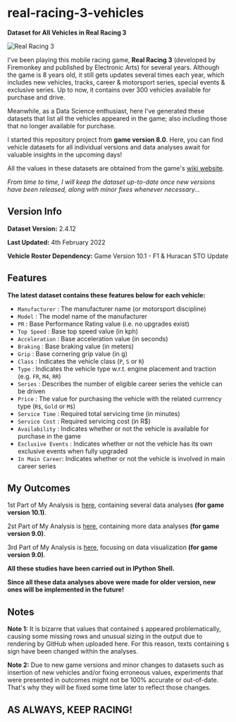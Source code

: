 # real-racing-3-vehicles
**Dataset for All Vehicles in Real Racing 3**

![Real Racing 3](https://i.ibb.co/PtnQjDc/real-racing-3-logo-1.png)

I've been playing this mobile racing game, **Real Racing 3** (developed by Firemonkey and published by Electronic Arts) for several years. Although the game is 8 years old, it still gets updates several times each year, which includes new vehicles, tracks, career & motorsport series, special events & exclusive series. Up to now, it contains over 300 vehicles available for purchase and drive.

Meanwhile, as a Data Science enthusiast, here I've generated these datasets that list all the vehicles appeared in the game; also including those that no longer available for purchase. 

I started this repository project from **game version 8.0**. Here, you can find vehicle datasets for all individual versions and data analyses await for valuable insights in the upcoming days!

All the values in these datasets are obtained from the game's [wiki website](https://rr3.fandom.com/wiki/Main_Page).

_From time to time, I will keep the dataset up-to-date once new versions have been released, along with minor fixes whenever necessary..._

## Version Info

**Dataset Version:** 2.4.12

**Last Updated:** 4th February 2022

**Vehicle Roster Dependency:** Game Version 10.1 - F1 & Huracan STO Update

## Features

**The latest dataset contains these features below for each vehicle:**
* `Manufacturer` : The manufacturer name (or motorsport discipline)
* `Model` : The model name of the manufacturer
* `PR` : Base Performance Rating value (i.e. no upgrades exist)
* `Top Speed` : Base top speed value (in kph)
* `Acceleration` : Base acceleration value (in seconds)
* `Braking` : Base braking value (in meters)
* `Grip` : Base cornering grip value (in g)
* `Class` : Indicates the vehicle class (`P`, `S` or `R`)
* `Type` : Indicates the vehicle type w.r.t. engine placement and traction (e.g. `FR`, `M4`, `RR`) 
* `Series` : Describes the number of eligible career series the vehicle can be driven
* `Price` : The value for purchasing the vehicle with the related currrency type (`R$`, `Gold` or `M$`)
* `Service Time` : Required total servicing time (in minutes)
* `Service Cost` : Required servicing cost (in R$)
* `Availability` : Indicates whether or not the vehicle is available for purchase in the game
* `Exclusive Events` : Indicates whether or not the vehicle has its own exclusive events when fully upgraded
* `In Main Career`: Indicates whether or not the vehicle is involved in main career series

## My Outcomes

1st Part of My Analysis is [here](https://github.com/toUpperCase78/real-racing-3-vehicles/blob/master/RR3_analysis1_rev3.ipynb), containing several data analyses **(for game version 10.1)**.

2st Part of My Analysis is [here](https://github.com/toUpperCase78/real-racing-3-vehicles/blob/master/RR3_outcome2_rev1.ipynb), containing more data analyses **(for game version 9.0)**.

3rd Part of My Analysis is [here](https://github.com/toUpperCase78/real-racing-3-vehicles/blob/master/RR3_outcome3_rev1.ipynb), focusing on data visualization **(for game version 9.0)**.

**All these studies have been carried out in IPython Shell.**

**Since all these data analyses above were made for older version, new ones will be implemented in the future!**

## Notes

**Note 1:** It is bizarre that values that contained `$` appeared problematically, causing some missing rows and unusual sizing in the output due to rendering by GitHub when uploaded here. For this reason, texts containing `$` sign have been changed within the analyses.

**Note 2:** Due to new game versions and minor changes to datasets such as insertion of new vehicles and/or fixing erroneous values, experiments that were presented in outcomes might not be 100% accurate or out-of-date. That's why they will be fixed some time later to reflect those changes.

## AS ALWAYS, KEEP RACING!
